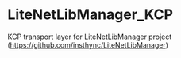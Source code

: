 # LiteNetLibManager_KCP
KCP transport layer for LiteNetLibManager project (https://github.com/insthync/LiteNetLibManager)
